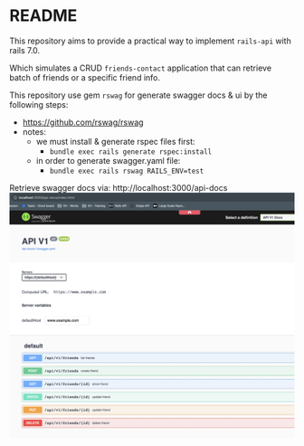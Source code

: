 # README

This repository aims to provide a practical way to implement `rails-api` with rails 7.0.

Which simulates a CRUD `friends-contact` application that can retrieve batch of friends or a specific friend info.

This repository use gem `rswag` for generate swagger docs & ui by the following steps:
  - https://github.com/rswag/rswag
  - notes:
    - we must install & generate rspec files first:
      - `bundle exec rails generate rspec:install`
    - in order to generate swagger.yaml file:
      - `bundle exec rails rswag RAILS_ENV=test`

Retrieve swagger docs via: http://localhost:3000/api-docs
![Alt text](image.png)

